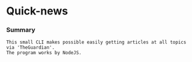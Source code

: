 # Quick-news

### Summary

    This small CLI makes possible easily getting articles at all topics via 'TheGuardian'.
    The program works by NodeJS.
